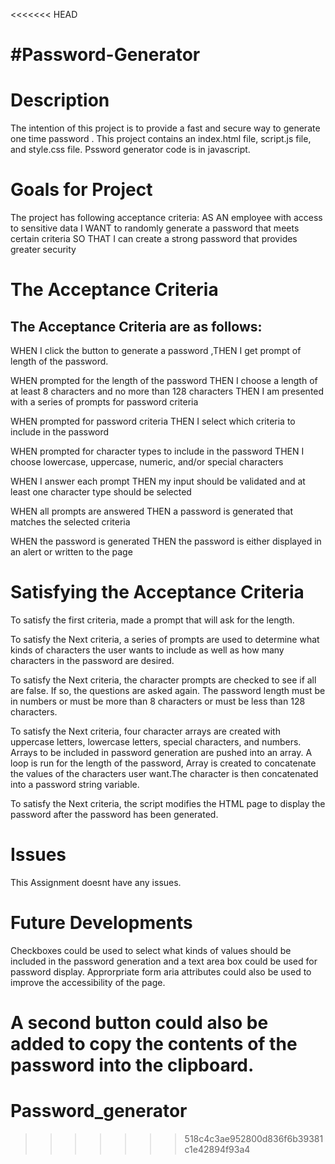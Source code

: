 <<<<<<< HEAD

<h1> #Password-Generator</h1>

<h1>Description</h1>
The intention of this project is to provide a fast and secure way to generate one time password . This project contains an index.html file, script.js file, and style.css file. Pssword generator code is in javascript.<br>

<h1>Goals for Project</h1>

The project has following acceptance criteria:
AS AN employee with access to sensitive data I WANT to randomly generate a password that meets certain criteria SO THAT I can create a strong password that provides greater security

<h1>The Acceptance Criteria</h1>
<h2>The Acceptance Criteria are as follows:</h2>

WHEN I click the button to generate a password ,THEN I get prompt of length of the password.

WHEN prompted for the length of the password  THEN I choose a length of at least 8 characters and no more than 128 characters
THEN I am presented with a series of prompts for password criteria

WHEN prompted for password criteria THEN I select which criteria to include in the password

WHEN prompted for character types to include in the password THEN I choose lowercase, uppercase, numeric, and/or special characters

WHEN I answer each prompt THEN my input should be validated and at least one character type should be selected

WHEN all prompts are answered THEN a password is generated that matches the selected criteria

WHEN the password is generated THEN the password is either displayed in an alert or written to the page


<h1>Satisfying the Acceptance Criteria</h1>

<p>To satisfy the first criteria, made a prompt that will ask for the length.</p>

<p>To satisfy the Next criteria, a series of prompts are used to determine what kinds of characters the user wants to include as well as how many characters in the password are desired.</p>

<p>To satisfy the Next criteria, the character prompts are checked to see if all are false. If so, the questions are asked again. The password length must be in numbers or must be more than 8 characters or must be less than 128 characters.</p>

<p>To satisfy the Next criteria, four character arrays are created with uppercase letters, lowercase letters, special characters, and numbers. Arrays to be included in password generation are pushed into an array. A loop is run for the length of the password, Array is created to concatenate the values of the characters user want.The character is then concatenated into a password string variable.</p>

<p>To satisfy the Next criteria, the script modifies the HTML page to display the password after the password has been generated.</p>


<h1>Issues</h1>
This Assignment doesnt have any issues.

<h1>Future Developments</h1>

Checkboxes could be used to select what kinds of values should be included in the password generation and a text area box could be used for password display. Approrpriate form aria attributes could also be used to improve the accessibility of the page.

A second button could also be added to copy the contents of the password into the clipboard.
=======
# Password_generator
>>>>>>> 518c4c3ae952800d836f6b39381c1e42894f93a4
